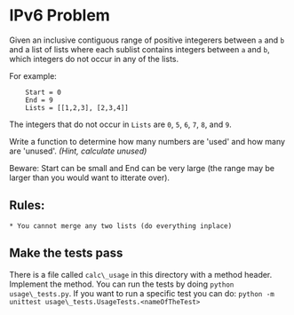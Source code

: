 IPv6 Problem
============
Given an inclusive contiguous range of positive integerers between `a` and `b` and a list of lists where each sublist contains integers between `a` and `b`, which integers do not occur in any of the lists.

For example:

```
    Start = 0
    End = 9
    Lists = [[1,2,3], [2,3,4]]
```

The integers that do not occur in `Lists` are `0`, `5`, `6`, `7`, `8`, and `9`.

Write a function to determine how many numbers are 'used' and how many are
'unused'. _(Hint, calculate unused)_

Beware: Start can be small and End can be very large (the range may be larger
than you would want to itterate over).

Rules:
------
    * You cannot merge any two lists (do everything inplace)

Make the tests pass
-------------------
There is a file called `calc\_usage` in this directory with a method header. Implement the method. You can run the tests by doing `python usage\_tests.py`. If you want to run a specific test you can do: `python -m unittest usage\_tests.UsageTests.<nameOfTheTest>`
